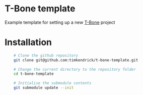 T-Bone template
===============

Example template for setting up a new [T-Bone](https://github.com/timkendrick/t-bone) project


# Installation

```bash
	# Clone the github repository
	git clone git@github.com:timkendrick/t-bone-template.git
	
	# Change the current directory to the repository folder
	cd t-bone-template
	
	# Initialise the submodule contents
	git submodule update --init
```